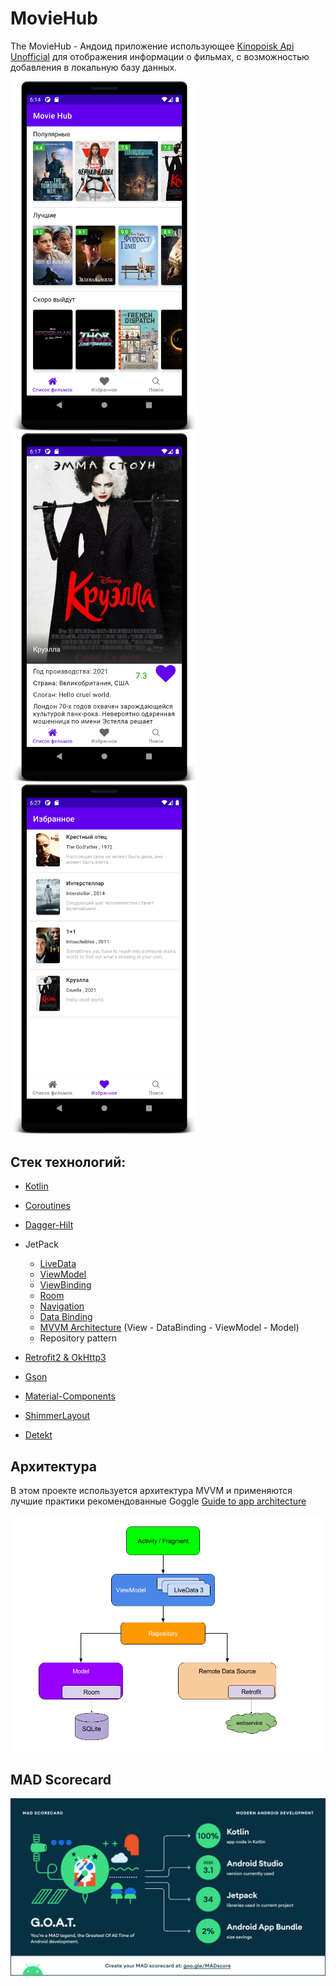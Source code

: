 # MovieHub
The MovieHub - Андоид приложение использующее [Kinopoisk Api Unofficial](https://kinopoiskapiunofficial.tech/) для отображения информации о фильмах, с возможностью добавления в локальную базу данных.

<img src = "sprites/screen_main.png" width ="300" /> <img src = "sprites/screen_film.png" width ="300" /> <img src = "sprites/screen_favourites.png" width ="300" /> 

## Стек технологий:

- [Kotlin](https://kotlinlang.org/)
- [Coroutines](https://kotlinlang.org/docs/reference/coroutines-overview.html) 
- [Dagger-Hilt](https://developer.android.com/training/dependency-injection/hilt-android)
- JetPack

  - [LiveData](https://developer.android.com/topic/libraries/architecture/livedata) 
  - [ViewModel](https://developer.android.com/topic/libraries/architecture/viewmodel) 
  - [ViewBinding](https://developer.android.com/topic/libraries/view-binding)
  - [Room](https://developer.android.com/topic/libraries/architecture/room)
  - [Navigation](https://developer.android.com/guide/navigation/navigation-getting-started)
  - [Data Binding](https://developer.android.com/topic/libraries/data-binding)
  - [MVVM Architecture]() (View - DataBinding - ViewModel - Model)
  - Repository pattern
- [Retrofit2 & OkHttp3](https://github.com/square/retrofit)
- [Gson](https://github.com/google/gson)
- [Material-Components](https://github.com/material-components/material-components-android)
- [ShimmerLayout](http://facebook.github.io/shimmer-android/)
- [Detekt](https://detekt.github.io/detekt/)

## Архитектура

В этом проекте используется архитектура MVVM и применяются лучшие практики рекомендованные Goggle [Guide to app architecture](https://developer.android.com/jetpack/guide)

![](sprites/arch.png)
## MAD Scorecard
[<img src="sprites/summary.png">](https://madscorecard.withgoogle.com/scorecards/3695588758/)
